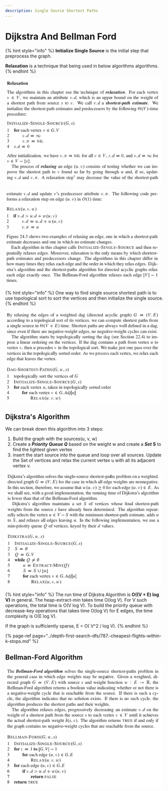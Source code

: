 ```yaml
---
description: Single Source Shortest Paths
---
```


# Dijkstra And Bellman Ford

{% hint style="info" %}
**Initialize Single Source** is the initial step that preprocess the graph.

**Relaxation** is a technique that being used in below algorithms algorithms.
{% endhint %}

![Initialization Single Source](../.gitbook/assets/image%20%283%29.png)

![Relax](../.gitbook/assets/image%20%284%29.png)

{% hint style="info" %}
One way to find single source shortest path is to use topological sort to sort the vertices and then initialize the single source.
{% endhint %}

![Single Source Shortest Paths in Directed Acyclic graphs](../.gitbook/assets/image%20%287%29.png)

## Dijkstra's Algorithm

We can break down this algorithm into 3 steps:

1. Build the graph with the sources\(u, v, w\)
2. Create a _**Priority Queue Q**_ based on the weight w and create a _**Set**_  **S** to find the lightest given vertex
3. insert the start source into the queue and loop over all sources. Update the Set of vertices and relax the current vertex u with all its adjacent vertex v.

![Dijkstra&apos;s Algorithm Template](../.gitbook/assets/image%20%286%29.png)

{% hint style="info" %}
The run time of Dijkstra Algorithm is **O\(\(V + E\) log V\)** in general. The heap-extract-min takes time O\(log V\). For V such operations, the total time is O\(V log V\). To build the priority queue with decrease-key operations that takes time O\(log V\) for E edges, the time complexity is O\(E log V\). 

If the graph is sufficiently sparse, E = O\( V^2 / log V\).
{% endhint %}

{% page-ref page="../depth-first-search-dfs/787.-cheapest-flights-within-k-stops.md" %}



## Bellman-Ford Algorithm

![Bellman Ford Algorithm Template](../.gitbook/assets/image%20%285%29.png)

